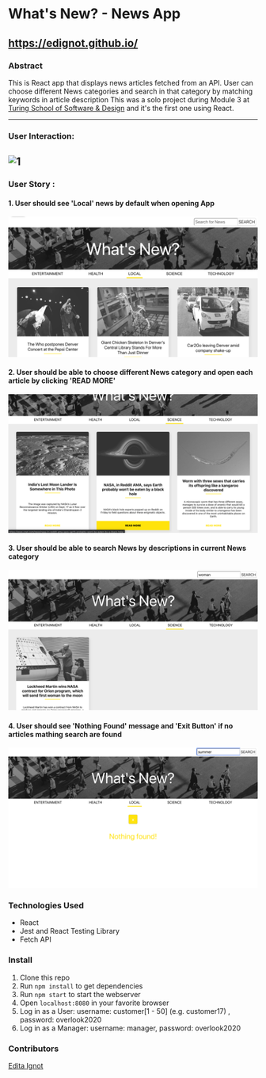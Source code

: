 # What's New? - News App 

## https://edignot.github.io/

### Abstract
This is React app that displays news articles fetched from an API. User can choose different News categories and search in that category by matching keywords in article description
This was a solo project during Module 3 at [Turing School of Software & Design](https://turing.io/) and it's the first one using React.

---
### User Interaction:
![1](/img/1.gif)
---
### User Story : 
#### 1. User should see 'Local' news by default when opening App
![1](/img/1.png)
#### 2. User should be able to choose different News category and open each article by clicking 'READ MORE'
![2](/img/2.png)
#### 3. User should be able to search News by descriptions in current News category
![3](/img/3.png)
#### 4. User should see 'Nothing Found' message and 'Exit Button' if no articles mathing search are found
![4](/img/4.png)

### Technologies Used
- React
- Jest and React Testing Library
- Fetch API

### Install
1. Clone this repo
1. Run `npm install` to get dependencies
1. Run `npm start` to start the webserver 
1. Open `localhost:8080` in your favorite browser
1. Log in as a User:  username: customer[1 - 50] (e.g. customer17) , password: overlook2020
1. Log in as a Manager:  username: manager, password: overlook2020

### Contributors
[Edita Ignot](https://github.com/edignot)
